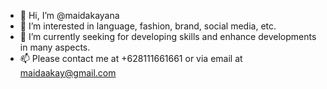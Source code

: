 - 👋 Hi, I’m @maidakayana
- 👀 I’m interested in language, fashion, brand, social media, etc.
- 🌱 I’m currently seeking for developing skills and enhance developments in many aspects. 
- 📫 Please contact me at +628111661661 or via email at maidaakay@gmail.com

